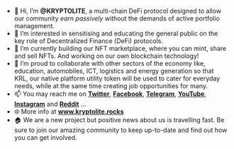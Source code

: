 - 👋 Hi, I’m <b>@KRYPTOLITE</b>, a multi-chain DeFi protocol designed to allow our community <i>earn passively</i> without the demands of active portfolio management.
- 👀 I’m interested in sensitising and educating the general public on the key role of Decentralized Finance (DeFi) protocols.
- 🌱 I’m currently building our NFT marketplace, where you can mint, share and sell NFTs. And working on our own blockchain technology!
- 💞️ I’m proud to collaborate with other sectors of the economy like, education, automobiles, ICT, logistics and energy generation so that KRL, our native platform utility token will be used to cater for everyday needs, while at the same time creating job opportunities for many.
- 📫 You may reach me on <b><a href="https://www.twitter.com/KryptoliteSwap">Twitter</a></b>, <b><a href="https://fb.me/KryptoliteCommunity">Facebook</a></b>, <b><a href="https://t.me/KryptoliteCommunity">Telegram</a></b>, <b><a href="https://youtube.com/channel/UCYXiGi7Ea0xZYeotLR4Qr7w">YouTube</a></b>, <b><a href="https://instagram.com/kryptolite_community">Instagram</a></b> and <b><a href="https://reddit.com/r/KRL">Reddit</a></b> ...
- 🌐 More info at <b>www.kryptolite.rocks</b>
- 🏠 We are a new project but positive news about us is travelling fast. Be sure to join our amazing community to keep up-to-date and find out how you can get involved.

<!---
KRYPTOLITE/KRYPTOLITE is a ✨ special ✨ repository because its `README.md` (this file) appears on your GitHub profile.
You can click the Preview link to take a look at your changes.
--->

